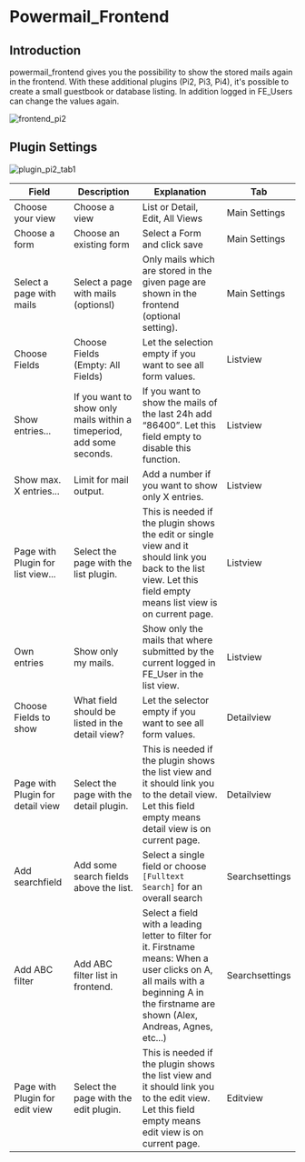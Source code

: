 # Powermail_Frontend

## Introduction

powermail_frontend gives you the possibility to show the stored mails
again in the frontend. With these additional plugins (Pi2, Pi3, Pi4), it's possible to create
a small guestbook or database listing. In addition logged in FE\_Users can change the
values again.

![frontend_pi2](../Images/frontend_pi2.png)

## Plugin Settings

![plugin_pi2_tab1](../Images/plugin_pi2_tab1.png)

| Field                                                         | Description                                                           | Explanation                                                                                                                                                                             | Tab            |
|---------------------------------------------------------------|-----------------------------------------------------------------------|-----------------------------------------------------------------------------------------------------------------------------------------------------------------------------------------|----------------|
| Choose your view                                              | Choose a view                                                         | List or Detail, Edit, All Views                                                                                                                                                         | Main Settings  |
| Choose a form                                                 | Choose an existing form                                               | Select a Form and click save                                                                                                                                                            | Main Settings  |
| Select a page with mails                                      | Select a page with mails (optionsl)                                   | Only mails which are stored in the given page are shown in the frontend (optional setting).                                                                                             | Main Settings  |
| Choose Fields                                                 | Choose Fields (Empty: All Fields)                                     | Let the selection empty if you want to see all form values.                                                                                                                             | Listview       |
| Show entries...                                               | If you want to show only mails within a timeperiod, add some seconds. | If you want to show the mails of the last 24h add “86400”. Let this field empty to disable this function.                                                                               | Listview       |
| Show max. X entries...                                        | Limit for mail output.                                                | Add a number if you want to show only X entries.                                                                                                                                        | Listview       |
| Page with Plugin for list view...                             | Select the page with the list plugin.                                 | This is needed if the plugin shows the edit or single view and it should link you back to the list view. Let this field empty means list view is on current page.                       | Listview       |
| Own entries                                                   | Show only my mails.                                                   | Show only the mails that where submitted by the current logged in FE_User in the list view.                                                                                             | Listview       |
| Choose Fields to show                                         | What field should be listed in the detail view?                       | Let the selector empty if you want to see all form values.                                                                                                                              | Detailview     |
| Page with Plugin for detail view                              | Select the page with the detail plugin.                               | This is needed if the plugin shows the list view and it should link you to the detail view. Let this field empty means detail view is on current page.                                  | Detailview     |
| Add searchfield                                               | Add some search fields above the list.                                | Select a single field or choose `[Fulltext Search]` for an overall search                                                                                                               | Searchsettings |
| Add ABC filter                                                | Add ABC filter list in frontend.                                      | Select a field with a leading letter to filter for it. Firstname means: When a user clicks on A, all mails with a beginning A in the firstname are shown (Alex, Andreas, Agnes, etc...) | Searchsettings |
| Page with Plugin for edit view                                | Select the page with the edit plugin.                                 | This is needed if the plugin shows the list view and it should link you to the edit view. Let this field empty means edit view is on current page.                                      | Editview       |
